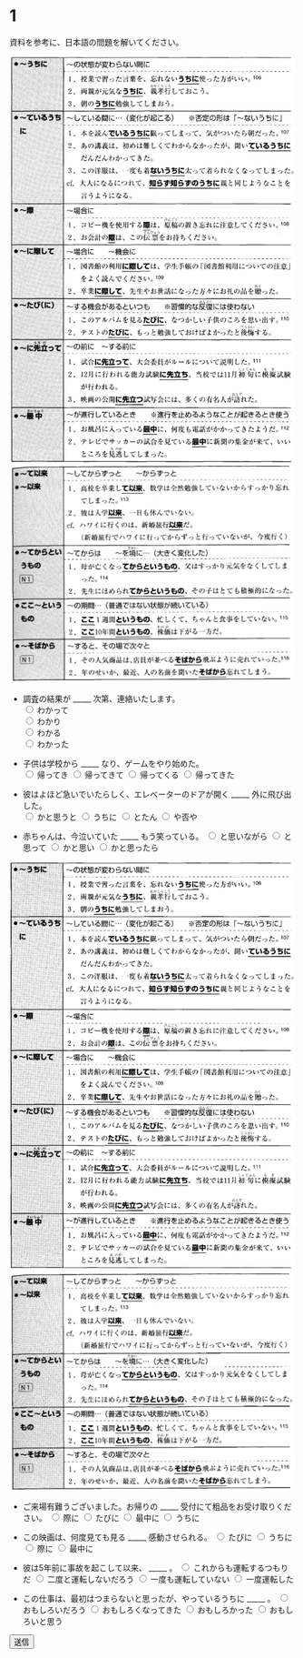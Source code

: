 
# 1

資料を参考に、日本語の問題を解いてください。

<img src="imgs/12_1.png" />
<img src="imgs/12_2.png" />

- 調査の結果が _____ 次第、連絡いたします。  
<input type="radio" name="1" value="1"> わかって  
<input type="radio" name="1" value="2"> わかり  
<input type="radio" name="1" value="3"> わかる  
<input type="radio" name="1" value="4"> わかった  

- 子供は学校から _____  なり、ゲームをやり始めた。   
<input type="radio" name="1" value="1"> 帰ってき 
<input type="radio" name="1" value="2"> 帰ってきて
<input type="radio" name="1" value="3"> 帰ってくる
<input type="radio" name="1" value="4"> 帰ってきた

- 彼はよほど急いでいたらしく、エレベーターのドアが開く _____ 外に飛び出した。   
<input type="radio" name="1" value="1"> かと思うと
<input type="radio" name="1" value="2"> うちに
<input type="radio" name="1" value="3"> とたん
<input type="radio" name="1" value="4"> や否や

- 赤ちゃんは、今泣いていた _____  もう笑っている。
<input type="radio" name="1" value="1"> と思いながら
<input type="radio" name="1" value="2"> と思って
<input type="radio" name="1" value="3"> かと思い
<input type="radio" name="1" value="4"> かと思ったら

<img src="imgs/13_1.png" />
<img src="imgs/13_2.png" />

- ご来場有難うございました。お帰りの _____  受付にて粗品をお受け取りください。
<input type="radio" name="1" value="1"> 際に
<input type="radio" name="1" value="2"> たびに
<input type="radio" name="1" value="3"> 最中に
<input type="radio" name="1" value="4"> うちに

- この映画は、何度見ても見る _____  感動させられる。
<input type="radio" name="1" value="1"> たびに
<input type="radio" name="1" value="2"> うちに
<input type="radio" name="1" value="3"> 際に
<input type="radio" name="1" value="4"> 最中に

- 彼は5年前に事故を起こして以来、 _____ 。
<input type="radio" name="1" value="1"> これからも運転するつもりだ
<input type="radio" name="1" value="2"> 二度と運転しないだろう
<input type="radio" name="1" value="3"> 一度も運転していない
<input type="radio" name="1" value="4"> 一度運転した

- この仕事は、最初はつまらないと思ったが、やっているうちに _____  。
<input type="radio" name="1" value="1"> おもしろいだろう
<input type="radio" name="1" value="2"> おもしろくなってきた
<input type="radio" name="1" value="3"> おもしろかった
<input type="radio" name="1" value="4"> おもしろいと思う

<button type="button" onclick="location.href='./2'">送信</button>
